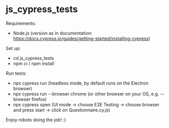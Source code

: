 # js_cypress_tests

Requirements:
- Node.js (version as in documentation: https://docs.cypress.io/guides/getting-started/installing-cypress)

Set up:
- cd js_cypress_tests
- npm ci / npm install

Run tests:
- npx cypress run (headless mode, by default runs on the Electron browser)
- npx cypress run --browser chrome (or other browser on your OS, e.g. --browser firefox)
- npx cypress open (UI mode -> choose E2E Testing -> choose browser and press start -> click on Questionnaire.cy.js)

Enjoy robots doing the job! :)
